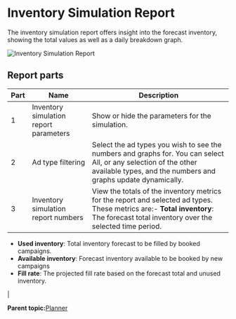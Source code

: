 # Inventory Simulation Report

The inventory simulation report offers insight into the forecast inventory, showing the total values as well as a daily breakdown graph.

![Inventory Simulation Report](../../image/pulse_planner_inventory_simulation_report.png)

## Report parts

|Part|Name|Description|
|----|----|-----------|
|1|Inventory simulation report parameters|Show or hide the parameters for the simulation.|
|2|Ad type filtering|Select the ad types you wish to see the numbers and graphs for. You can select All, or any selection of the other available types, and the numbers and graphs update dynamically.|
|3|Inventory simulation report numbers|View the totals of the inventory metrics for the report and selected ad types. These metrics are:-   **Total inventory**: The forecast total inventory over the selected time period.
-   **Used inventory**: Total inventory forecast to be filled by booked campaigns.
-   **Available inventory**: Forecast inventory available to be booked by new campaigns
-   **Fill rate**: The projected fill rate based on the forecast total and unused inventory.

|

**Parent topic:**[Planner](../../../oadtech/ad_serving/ug/planner_introduction_forecasting.md)

